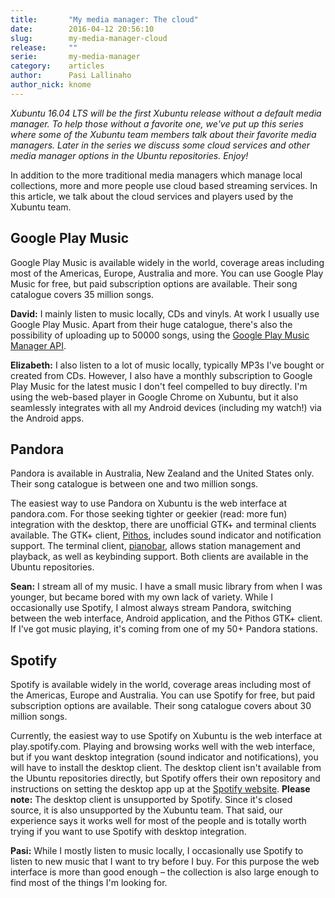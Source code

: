 ```yaml
---
title:       "My media manager: The cloud"
date:        2016-04-12 20:56:10
slug:        my-media-manager-cloud
release:     ""
serie:       my-media-manager
category:    articles
author:      Pasi Lallinaho
author_nick: knome
---
```


*Xubuntu 16.04 LTS will be the first Xubuntu release without a default media manager. To help those without a favorite one, we've put up this series where some of the Xubuntu team members talk about their favorite media managers. Later in the series we discuss some cloud services and other media manager options in the Ubuntu repositories. Enjoy!*

In addition to the more traditional media managers which manage local collections, more and more people use cloud based streaming services. In this article, we talk about the cloud services and players used by the Xubuntu team.

Google Play Music
-----------------

Google Play Music is available widely in the world, coverage areas including most of the Americas, Europe, Australia and more. You can use Google Play Music for free, but paid subscription options are available. Their song catalogue covers 35 million songs.

**David:** I mainly listen to music locally, CDs and vinyls. At work I usually use Google Play Music. Apart from their huge catalogue, there's also the possibility of uploading up to 50000 songs, using the [Google Play Music Manager API](https://support.google.com/googleplay/answer/1075570?hl=en).

**Elizabeth:** I also listen to a lot of music locally, typically MP3s I've bought or created from CDs. However, I also have a monthly subscription to Google Play Music for the latest music I don't feel compelled to buy directly. I'm using the web-based player in Google Chrome on Xubuntu, but it also seamlessly integrates with all my Android devices (including my watch!) via the Android apps.

Pandora
-------

Pandora is available in Australia, New Zealand and the United States only. Their song catalogue is between one and two million songs.

The easiest way to use Pandora on Xubuntu is the web interface at pandora.com. For those seeking tighter or geekier (read: more fun) integration with the desktop, there are unofficial GTK+ and terminal clients available. The GTK+ client, [Pithos](https://pithos.github.io/), includes sound indicator and notification support. The terminal client, [pianobar](https://github.com/PromyLOPh/pianobar), allows station management and playback, as well as keybinding support. Both clients are available in the Ubuntu repositories.

**Sean:** I stream all of my music. I have a small music library from when I was younger, but became bored with my own lack of variety. While I occasionally use Spotify, I almost always stream Pandora, switching between the web interface, Android application, and the Pithos GTK+ client. If I've got music playing, it's coming from one of my 50+ Pandora stations.

Spotify
-------

Spotify is available widely in the world, coverage areas including most of the Americas, Europe and Australia. You can use Spotify for free, but paid subscription options are available. Their song catalogue covers about 30 million songs.

Currently, the easiest way to use Spotify on Xubuntu is the web interface at play.spotify.com. Playing and browsing works well with the web interface, but if you want desktop integration (sound indicator and notifications), you will have to install the desktop client. The desktop client isn't available from the Ubuntu repositories directly, but Spotify offers their own repository and instructions on setting the desktop app up at the [Spotify website](https://www.spotify.com/download/linux/). **Please note:** The desktop client is unsupported by Spotify. Since it's closed source, it is also unsupported by the Xubuntu team. That said, our experience says it works well for most of the people and is totally worth trying if you want to use Spotify with desktop integration.

**Pasi:** While I mostly listen to music locally, I occasionally use Spotify to listen to new music that I want to try before I buy. For this purpose the web interface is more than good enough – the collection is also large enough to find most of the things I'm looking for.
